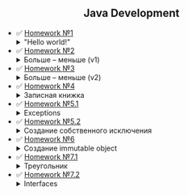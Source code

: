 <h2 align="center">Java Development</h2>

+ :white_check_mark: [Homework №1](https://github.com/YuriiPl/JavaTasks/tree/master/lesson1) <details close> <summary>"Hello world!" </summary>___Задание:___<br/>1. _Написать программу, которая получает из командной строки сначала слово “Hello”, потом слово “world!”. Другие вводы игнорировать с соответствующим комментарием в командной строке._<br/>2. _Из этих слов собирается предложение и выводится на экран._<br/>3. _Должен быть применен паттерн MVC._</details>
+ :white_check_mark: [Homework №2](https://github.com/YuriiPl/JavaTasks/tree/master/lesson2) <details close> <summary> Больше – меньше (v1) </summary>___Задание:___<br>Напишите игровую JAVA – программу, которая отгадывает число по принципу – «больше – меньше»:<br>1. _программа должна загадать произвольное число в диапазоне от 0 до 100._<br>2. _пользователю предлагается попробовать угадать число путем последовательного ввода чисел из диапазона ограниченного сначала числами 0 и 100, а при дальнейших попытках – с учетом ранее введенных чисел. Программа должна анализировать ввод на любые ошибочные действия пользователя._<br>3. _На экране должно отображаться предыдущие попытки, диапазон, в котором находится искомое число и результат предыдущего действия пользователя._<br>4. _При совпадении чисел – программа должна сообщить об этом пользователю и вывести всю статистику по действиям пользователя._</details>
+ :white_check_mark: [Homework №3](https://github.com/YuriiPl/JavaTasks/tree/master/lesson3) <details close> <summary> Больше – меньше (v2) </summary>___Задание:___<br>Игра "Больше – меньше".<br>1. _Создать на бесплатном репозитории (например GitHub) свой раздел._<br>2. _Подключить к GitHub игровую программу (учитывая правила взаимодействия с GitHub – использовать gitIgnore и т.д.)_<br>3. _Внести нужные исправления в игровую программу, имитируя командную работу с Git._<br>4. _Методы бизнес-логики должны быть покрыты модульными тестами._</details>
+ :white_check_mark: [Homework №4](https://github.com/YuriiPl/JavaTasks/tree/c83a7458e8e684bf0c07706d72ddb4268f6fe27e/lesson4) <details close> <summary>Записная книжка</summary>___Задание:___<br><ul><li>написать необходимую структуру ввода данных из командной строки и передать результат ввода в соответствующую сущность. Оформить согласно JCC, написать JavaDOC;</li><li>эта структура должна проверять на правильность ввод данных (сохраняя правильно введенные) и в случае полной валидности всех данных – передает их в соответствующий класс в модели.<br>Создать сущность Запись в Записная книжка, которая состоит:<ol type="1"><li>Фамилия абонента</li><li>Имя абонента</li><li>Отчество абонента</li><li>Сформировать из введенных данных: Фамилия + Пробел + Первая буква Имени + точка</li><li>Никнейм</li><li>Комментарий</li><li>Группы в которую занесен абонент (Enum с названиями групп).</li><li>Телефон дом</li><li>Телефон моб.</li><li>Телефон моб. 2 (может отсутствовать)</li><li>Е-mail</li><li>Скайп</li><li>Адрес, состоящий из:</li><ul><li>Индекс</li><li>город проживания</li><li>улица</li><li>номер дома</li><li>номер квартиры</li></ul><li>Строка полного адреса сформированного из данных п.13.</li><li>Даты внесения записи в записную книжку</li><li>Даты последнего изменения записи</li></ol></li></ul></details>
+ :white_check_mark: [Homework №5.1](https://github.com/YuriiPl/JavaTasks/tree/master/lesson5) <details close> <summary> Exceptions </summary>___Задание:___<br>Собрать примеры использования Exceptions.</details>
+ :white_check_mark: [Homework №5.2](https://github.com/YuriiPl/JavaTasks/tree/master/lesson4) <details close> <summary> Создание собственного исключения </summary>___Задание:___<br><ol type="1"><li>Использовать код программы из задания «Создание структуры для ввода данных с командной строки с помощью регулярных выражений» (<a href='https://github.com/YuriiPl/JavaTasks/tree/c83a7458e8e684bf0c07706d72ddb4268f6fe27e/lesson4'>Homework №4</a>).</li><li>Симитировать ситуацию, когда запись, поступающая в записную книжку, содержит поле логин, существующий в данной записной книжке.</li><li>Исключительная ситуация должна вернуть данные в контроллер (и, например, опубликовать их) и попросить пользователя сменить логин на другой.</li><li>После соответствующего ввода, запись должна повторно поступить в модель.</li></ol></details>
+ :white_check_mark: [Homework №6](https://github.com/YuriiPl/JavaTasks/tree/master/lesson6) <details close> <summary> Создание immutable object </summary>___Задание:___<br>Создать immutable object (обязательно должна присутствовать ссылка на mutable часть).<br>Научиться писать его в электронном блокноте безошибочно.</details>
+ :white_check_mark: [Homework №7.1](https://github.com/YuriiPl/JavaTasks/tree/master/lesson7.1) <details close> <summary>Треугольник</summary>___Задание:___<br>На основе существующего кода создать класс "треугольник"</details>
+ :white_check_mark: [Homework №7.2](https://github.com/YuriiPl/JavaTasks/tree/master/lesson7.2) <details close> <summary>Interfaces</summary>___Задание:___<br>Создать объект автомобиль и к этому объекту создать несколько интерфейсов</details>
